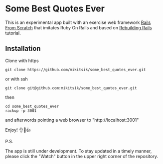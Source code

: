 # Some Best Quotes Ever

This is an experimental app built with an exercise web framework [Rails From Scratch](https://github.com/mikitsik/rails_from_scratch) that imitates Ruby On Rails and based on [Rebuilding Rails](https://rebuilding-rails.com/) tutorial.

## Installation

Clone with https

`git clone https://github.com/mikitsik/some_best_quotes_ever.git`

or with ssh

`git clone git@github.com:mikitsik/some_best_quotes_ever.git`

then

```
cd some_best_quotes_ever
rackup -p 3001
```

and afterwords pointing a
web browser to "http://localhost:3001"

Enjoy! &#128076;&#128578;&#128077;

P.S.

The app is still under development. To stay updated in a timely manner, please click the "Watch" button in the upper right corner of the repository.
